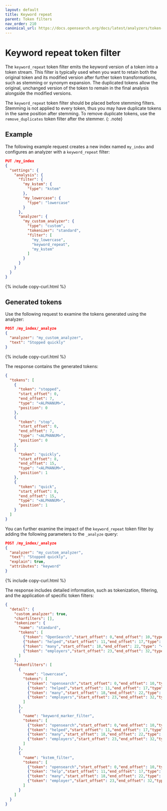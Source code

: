 ```yaml
---
layout: default
title: Keyword repeat
parent: Token filters
nav_order: 210
canonical_url: https://docs.opensearch.org/docs/latest/analyzers/token-filters/keyword-repeat/
---
```


# Keyword repeat token filter

The `keyword_repeat` token filter emits the keyword version of a token into a token stream. This filter is typically used when you want to retain both the original token and its modified version after further token transformations, such as stemming or synonym expansion. The duplicated tokens allow the original, unchanged version of the token to remain in the final analysis alongside the modified versions.

The `keyword_repeat` token filter should be placed before stemming filters. Stemming is not applied to every token, thus you may have duplicate tokens in the same position after stemming. To remove duplicate tokens, use the `remove_duplicates` token filter after the stemmer.
{: .note} 


## Example

The following example request creates a new index named `my_index` and configures an analyzer with a `keyword_repeat` filter:

```json
PUT /my_index
{
  "settings": {
    "analysis": {
      "filter": {
        "my_kstem": {
          "type": "kstem"
        },
        "my_lowercase": {
          "type": "lowercase"
        }
      },
      "analyzer": {
        "my_custom_analyzer": {
          "type": "custom",
          "tokenizer": "standard",
          "filter": [
            "my_lowercase",
            "keyword_repeat",
            "my_kstem"
          ]
        }
      }
    }
  }
}
```
{% include copy-curl.html %}

## Generated tokens

Use the following request to examine the tokens generated using the analyzer:

```json
POST /my_index/_analyze
{
  "analyzer": "my_custom_analyzer",
  "text": "Stopped quickly"
}
```
{% include copy-curl.html %}

The response contains the generated tokens:

```json
{
  "tokens": [
    {
      "token": "stopped",
      "start_offset": 0,
      "end_offset": 7,
      "type": "<ALPHANUM>",
      "position": 0
    },
    {
      "token": "stop",
      "start_offset": 0,
      "end_offset": 7,
      "type": "<ALPHANUM>",
      "position": 0
    },
    {
      "token": "quickly",
      "start_offset": 8,
      "end_offset": 15,
      "type": "<ALPHANUM>",
      "position": 1
    },
    {
      "token": "quick",
      "start_offset": 8,
      "end_offset": 15,
      "type": "<ALPHANUM>",
      "position": 1
    }
  ]
}
```

You can further examine the impact of the `keyword_repeat` token filter by adding the following parameters to the `_analyze` query:

```json
POST /my_index/_analyze
{
  "analyzer": "my_custom_analyzer",
  "text": "Stopped quickly",
  "explain": true,
  "attributes": "keyword"
}
```
{% include copy-curl.html %}

The response includes detailed information, such as tokenization, filtering, and the application of specific token filters:

```json
{
  "detail": {
    "custom_analyzer": true,
    "charfilters": [],
    "tokenizer": {
      "name": "standard",
      "tokens": [
        {"token": "OpenSearch","start_offset": 0,"end_offset": 10,"type": "<ALPHANUM>","position": 0},
        {"token": "helped","start_offset": 11,"end_offset": 17,"type": "<ALPHANUM>","position": 1},
        {"token": "many","start_offset": 18,"end_offset": 22,"type": "<ALPHANUM>","position": 2},
        {"token": "employers","start_offset": 23,"end_offset": 32,"type": "<ALPHANUM>","position": 3}
      ]
    },
    "tokenfilters": [
      {
        "name": "lowercase",
        "tokens": [
          {"token": "opensearch","start_offset": 0,"end_offset": 10,"type": "<ALPHANUM>","position": 0},
          {"token": "helped","start_offset": 11,"end_offset": 17,"type": "<ALPHANUM>","position": 1},
          {"token": "many","start_offset": 18,"end_offset": 22,"type": "<ALPHANUM>","position": 2},
          {"token": "employers","start_offset": 23,"end_offset": 32,"type": "<ALPHANUM>","position": 3}
        ]
      },
      {
        "name": "keyword_marker_filter",
        "tokens": [
          {"token": "opensearch","start_offset": 0,"end_offset": 10,"type": "<ALPHANUM>","position": 0,"keyword": true},
          {"token": "helped","start_offset": 11,"end_offset": 17,"type": "<ALPHANUM>","position": 1,"keyword": false},
          {"token": "many","start_offset": 18,"end_offset": 22,"type": "<ALPHANUM>","position": 2,"keyword": false},
          {"token": "employers","start_offset": 23,"end_offset": 32,"type": "<ALPHANUM>","position": 3,"keyword": false}
        ]
      },
      {
        "name": "kstem_filter",
        "tokens": [
          {"token": "opensearch","start_offset": 0,"end_offset": 10,"type": "<ALPHANUM>","position": 0,"keyword": true},
          {"token": "help","start_offset": 11,"end_offset": 17,"type": "<ALPHANUM>","position": 1,"keyword": false},
          {"token": "many","start_offset": 18,"end_offset": 22,"type": "<ALPHANUM>","position": 2,"keyword": false},
          {"token": "employer","start_offset": 23,"end_offset": 32,"type": "<ALPHANUM>","position": 3,"keyword": false}
        ]
      }
    ]
  }
}
```